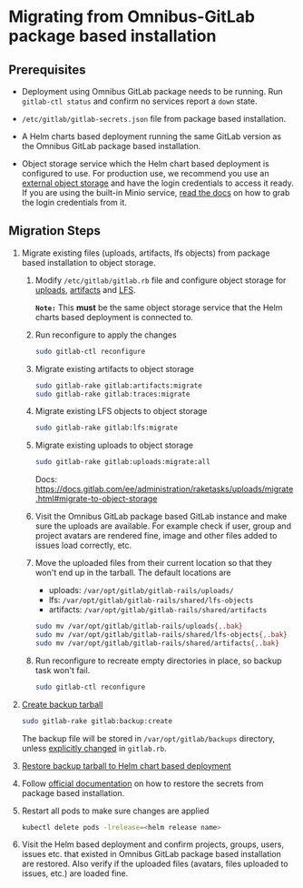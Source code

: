 # Migrating from Omnibus-GitLab package based installation

## Prerequisites

- Deployment using Omnibus GitLab package needs to be running. Run `gitlab-ctl status`
  and confirm no services report a `down` state.

- `/etc/gitlab/gitlab-secrets.json` file from package based installation.

- A Helm charts based deployment running the same GitLab version as the
  Omnibus GitLab package based installation.

- Object storage service which the Helm chart based deployment is configured to
  use. For production use, we recommend you use an [external object storage] and
  have the login credentials to access it ready. If you are using the built-in
  Minio service, [read the docs](minio.md) on how to grab the login credentials
  from it.

## Migration Steps

1. Migrate existing files (uploads, artifacts, lfs objects) from package based
   installation to object storage.

   1. Modify `/etc/gitlab/gitlab.rb` file and configure object storage for
      [uploads](https://docs.gitlab.com/ee/administration/uploads.html#s3-compatible-connection-settings),
      [artifacts](https://docs.gitlab.com/ee/administration/job_artifacts.html#s3-compatible-connection-settings)
      and [LFS](https://docs.gitlab.com/ee/workflow/lfs/lfs_administration.html#s3-for-omnibus-installations).

      **`Note:`** This **must** be the same object storage service that the
      Helm charts based deployment is connected to.

   1. Run reconfigure to apply the changes

      ```sh
      sudo gitlab-ctl reconfigure
      ```

   1. Migrate existing artifacts to object storage

      ```sh
      sudo gitlab-rake gitlab:artifacts:migrate
      sudo gitlab-rake gitlab:traces:migrate
      ```

   1. Migrate existing LFS objects to object storage

      ```sh
      sudo gitlab-rake gitlab:lfs:migrate
      ```

   1. Migrate existing uploads to object storage

      ```sh
      sudo gitlab-rake gitlab:uploads:migrate:all
      ```

      Docs: <https://docs.gitlab.com/ee/administration/raketasks/uploads/migrate.html#migrate-to-object-storage>

   1. Visit the Omnibus GitLab package based GitLab instance and make sure the
      uploads are available. For example check if user, group and project
      avatars are rendered fine, image and other files added to issues load
      correctly, etc.

   1. Move the uploaded files from their current location so that
      they won't end up in the tarball. The default locations are

      - uploads: `/var/opt/gitlab/gitlab-rails/uploads/`
      - lfs: `/var/opt/gitlab/gitlab-rails/shared/lfs-objects`
      - artifacts: `/var/opt/gitlab/gitlab-rails/shared/artifacts`

      ```sh
      sudo mv /var/opt/gitlab/gitlab-rails/uploads{,.bak}
      sudo mv /var/opt/gitlab/gitlab-rails/shared/lfs-objects{,.bak}
      sudo mv /var/opt/gitlab/gitlab-rails/shared/artifacts{,.bak}
      ```

   1. Run reconfigure to recreate empty directories in place, so backup task
      won't fail.

      ```sh
      sudo gitlab-ctl reconfigure
      ```

1. [Create backup tarball](https://docs.gitlab.com/ee/raketasks/backup_restore.html#creating-a-backup-of-the-gitlab-system)

   ```sh
   sudo gitlab-rake gitlab:backup:create
   ```

   The backup file will be stored in `/var/opt/gitlab/backups` directory, unless
   [explicitly changed](https://docs.gitlab.com/omnibus/settings/backups.html#manually-manage-backup-directory)
   in `gitlab.rb`.

1. [Restore backup tarball to Helm chart based deployment](../../backup-restore/restore.md)

1. Follow [official documentation](../../backup-restore/restore.md#restoring-the-secrets)
   on how to restore the secrets from package based installation.

1. Restart all pods to make sure changes are applied

   ```sh
   kubectl delete pods -lrelease=<helm release name>
   ```

1. Visit the Helm based deployment and confirm projects, groups, users, issues
   etc. that existed in Omnibus GitLab package based installation are restored.
   Also verify if the uploaded files (avatars, files uploaded to issues, etc.)
   are loaded fine.

[external object storage]: ../../advanced/external-object-storage/index.md
